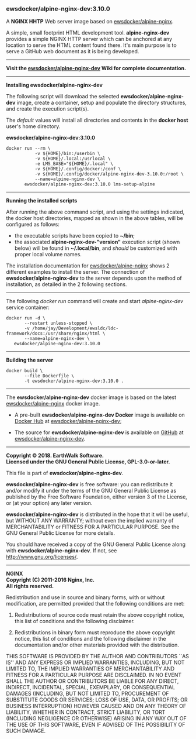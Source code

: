 ### ewsdocker/alpine-nginx-dev:3.10.0  
A **NGINX HHTP** Web server image based on [ewsdocker/alpine-nginx](https://github.com/ewsdocker/alpine-nginx).  

A simple, small footprint HTML development tool. **alpine-nginx-dev** provides a simple NGINX HTTP server which can be anchored at any location to serve the HTML content found there.  It's main purpose is to serve a GitHub web document as it is being developed.

____  
**Visit the [ewsdocker/alpine-nginx-dev](https://github.com/ewsdocker/alpine-nginx-dev/wiki) Wiki for complete documentation.**  
____  

**Installing ewsdocker/alpine-nginx-dev**  

The following script will download the selected **ewsdocker/alpine-nginx-dev** image, create a container, setup and populate the directory structures, and create the execution script(s).  

The _default_ values will install all directories and contents in the **docker host** user's home directory.  

**ewsdocker/alpine-nginx-dev:3.10.0**
  
    docker run --rm \
               -v ${HOME}/bin:/userbin \
               -v ${HOME}/.local:/usrlocal \
               -e LMS_BASE="${HOME}/.local" \
               -v ${HOME}/.config/docker:/conf \
               -v ${HOME}/.config/docker/alpine-nginx-dev-3.10.0:/root \
               --name=alpine-nginx-dev \
           ewsdocker/alpine-nginx-dev:3.10.0 lms-setup-alpine  

____  

**Running the installed scripts**

After running the above command script, and using the settings indicated, the docker host directories, mapped as shown in the above tables, will be configured as follows:

 - the executable scripts have been copied to **~/bin**;  
 - the associated **alpine-nginx-dev-"version"** execution script (shown below) will be found in **~/.local/bin**, and _should_ be customized with proper local volume names.  

The installation documentation for [ewsdocker/alpine-nginx]() shows 2 different examples to install the server.  The connection of **ewsdocker/alpine-nginx-dev** to the server depends upon the method of installation, as detailed in the 2 following sections.  

____  

The following _docker run_ command will create and start _alpine-nginx-dev_ service container:

    docker run -d \
           --restart unless-stopped \
           -v /home/jay/Development/ewsldc/ldc-framework/docs:/usr/share/nginx/html \
           --name=alpine-nginx-dev \
       ewsdocker/alpine-nginx-dev:3.10.0  
  
____  

**Building the server**


    docker build \  
           --file Dockerfile \  
           -t ewsdocker/alpine-nginx-dev:3.10.0 .  

____  

The **ewsdocker/alpine-nginx-dev** docker image is based on the latest [ewsdocker/alpine-nginx](https://github.com/ewsdocker/alpine-nginx/wiki) docker image.  

- A pre-built **ewsdocker/alpine-nginx-dev Docker** image is available on [Docker Hub](https://hub.docker.com) at [ewsdocker/alpine-nginx-dev](https://hub.docker.com/r/ewsdocker/alpine-nginx-dev/);

- The source for **ewsdocker/alpine-nginx-dev** is available on [GitHub](https://github.com/) at [ewsdocker/alpine-nginx-dev](https://github.com/ewsdocker/alpine-nginx-dev).  

____  

**Copyright © 2018. EarthWalk Software.**  
**Licensed under the GNU General Public License, GPL-3.0-or-later.**  

This file is part of **ewsdocker/alpine-nginx-dev**.  

**ewsdocker/alpine-nginx-dev** is free software: you can redistribute 
it and/or modify it under the terms of the GNU General Public License 
as published by the Free Software Foundation, either version 3 of the 
License, or (at your option) any later version.  

**ewsdocker/alpine-nginx-dev** is distributed in the hope that it will 
be useful, but WITHOUT ANY WARRANTY; without even the implied warranty 
of MERCHANTABILITY or FITNESS FOR A PARTICULAR PURPOSE.  See the
GNU General Public License for more details.  

You should have received a copy of the GNU General Public License
along with **ewsdocker/alpine-nginx-dev**.  If not, see 
<http://www.gnu.org/licenses/>.  

____  

**NGINX**  
**Copyright (C) 2011-2016 Nginx, Inc.**  
**All rights reserved.**  

Redistribution and use in source and binary forms, with or without modification, are permitted provided that the following conditions are met:  

1. Redistributions of source code must retain the above copyright notice, this list of conditions and the following disclaimer.  

1. Redistributions in binary form must reproduce the above copyright notice, this list of conditions and the following disclaimer in the documentation and/or other materials provided with the distribution.  

THIS SOFTWARE IS PROVIDED BY THE AUTHOR AND CONTRIBUTORS ``AS IS'' AND ANY EXPRESS OR IMPLIED WARRANTIES, INCLUDING, BUT NOT LIMITED TO, THE IMPLIED WARRANTIES OF MERCHANTABILITY AND FITNESS FOR A PARTICULAR PURPOSE ARE DISCLAIMED. IN NO EVENT SHALL THE AUTHOR OR CONTRIBUTORS BE LIABLE FOR ANY DIRECT, INDIRECT, INCIDENTAL, SPECIAL, EXEMPLARY, OR CONSEQUENTIAL DAMAGES (INCLUDING, BUT NOT LIMITED TO, PROCUREMENT OF SUBSTITUTE GOODS OR SERVICES; LOSS OF USE, DATA, OR PROFITS; OR BUSINESS INTERRUPTION) HOWEVER CAUSED AND ON ANY THEORY OF LIABILITY, WHETHER IN CONTRACT, STRICT LIABILITY, OR TORT (INCLUDING NEGLIGENCE OR OTHERWISE) ARISING IN ANY WAY OUT OF THE USE OF THIS SOFTWARE, EVEN IF ADVISED OF THE POSSIBILITY OF SUCH DAMAGE.  

